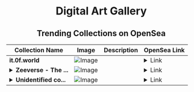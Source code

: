 <div align="center">

# Digital Art Gallery

## Trending Collections on OpenSea

| Collection Name                       | Image                                                                                     | Description                       | OpenSea Link                                                                                          |
|---------------------------------------|-------------------------------------------------------------------------------------------|-----------------------------------|--------------------------------------------------------------------------------------------------------|
| **it.0f.world** | ![Image](https://i.seadn.io/s/raw/files/c1fc5d82db621d436dc714680e150605.png?w=500&auto=format?w=200&auto=format) |  | <details><summary>Link</summary>[it.0f.world](https://opensea.io/collection/it-0f-world)</details> |
| **<details><summary>Zeeverse - The ...</summary>Zeeverse - The Oath</details>** | ![Image](https://i.seadn.io/s/raw/files/472f8a63d694d18f49b584a4c21ef6e6.png?w=500&auto=format?w=200&auto=format) |  | <details><summary>Link</summary>[Zeeverse - The Oath](https://opensea.io/collection/zeeverse-the-oath-5)</details> |
| **<details><summary>Unidentified co...</summary>Unidentified contract 58b09bb7-3355-47ea-9f20-63a0deb423ee</details>** | ![Image](https://i.seadn.io/s/raw/files/a837708742ad8afcb35eb60ba787976d.jpg?w=500&auto=format?w=200&auto=format) |  | <details><summary>Link</summary>[Unidentified contract 58b09bb7-3355-47ea-9f20-63a0deb423ee](https://opensea.io/collection/unidentified-contract-58b09bb7-3355-47ea-9f20-63a0)</details> |

</div>